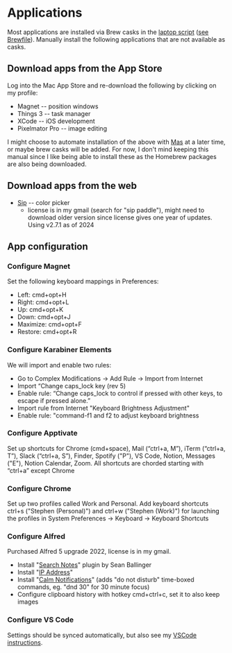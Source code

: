 # Applications

Most applications are installed via Brew casks in the [laptop
script](../laptop) ([see Brewfile](../brewfile)). Manually install the following applications that are not
available as casks.

## Download apps from the App Store

Log into the Mac App Store and re-download the following by clicking on my profile:

* Magnet -- position windows
* Things 3 -- task manager
* XCode -- iOS development
* Pixelmator Pro -- image editing

I might choose to automate installation of the above with [Mas](https://github.com/mas-cli/mas) at a later time, or maybe brew casks will be added. For now, I don't mind keeping this manual since I like being able to install these as the Homebrew packages are also being downloaded.

## Download apps from the web

* [Sip](https://sipapp.io/) -- color picker
  * license is in my gmail (search for "sip paddle"), might need to download older version since license gives one year of updates. Using v2.7.1 as of 2024

## App configuration

### Configure Magnet

Set the following keyboard mappings in Preferences:

* Left: cmd+opt+H
* Right: cmd+opt+L
* Up: cmd+opt+K
* Down: cmd+opt+J
* Maximize: cmd+opt+F
* Restore: cmd+opt+R

### Configure Karabiner Elements

We will import and enable two rules:

* Go to Complex Modifications -> Add Rule -> Import from Internet
* Import “Change caps_lock key (rev 5)
* Enable rule: “Change caps_lock to control if pressed with other keys, to escape if pressed alone.”
* Import rule from Internet "Keyboard Brightness Adjustment"
* Enable rule: "command-f1 and f2 to adjust keyboard brightness

### Configure Apptivate

Set up shortcuts for Chrome (cmd+space), Mail (“ctrl+a, M”), iTerm (“ctrl+a, T”), Slack (“ctrl+a, S”), Finder, Spotify ("P"), VS Code, Notion, Messages ("E"), Notion Calendar, Zoom. All shortcuts are chorded starting with “ctrl+a” except Chrome

### Configure Chrome

Set up two profiles called Work and Personal. Add keyboard shortcuts ctrl+s ("Stephen (Personal)") and ctrl+w ("Stephen (Work)") for launching the profiles in System Preferences -> Keyboard -> Keyboard Shortcuts

### Configure Alfred

Purchased Alfred 5 upgrade 2022, license is in my gmail.

* Install "[Search Notes](https://github.com/sballin/alfred-search-notes-app)" plugin by Sean Ballinger
* Install "[IP Address](https://alfred.app/workflows/alexchantastic/ip-address/)"
* Install "[Calm Notifications](https://alfred.app/workflows/vitor/calm-notifications/)" (adds "do not disturb" time-boxed commands, eg. "dnd 30" for 30 minute focus)
* Configure clipboard history with hotkey cmd+ctrl+c, set it to also keep images 

### Configure VS Code

Settings should be synced automatically, but also see my [VSCode instructions](./vscode).
